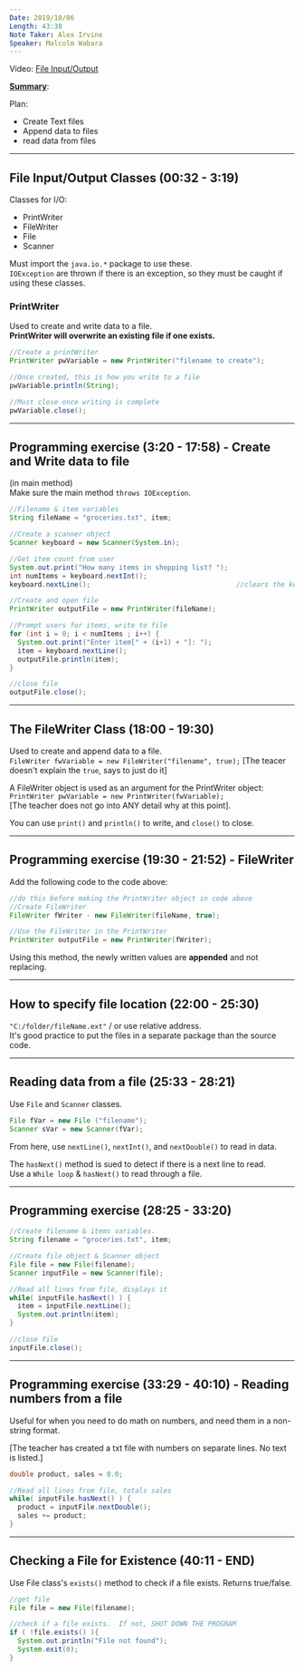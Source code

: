 ```yaml
---
Date: 2019/10/06
Length: 43:38
Note Taker: Alex Irvine
Speaker: Malcolm Wabara
---
```


Video: [File Input/Output](https://wgu.adobeconnect.com/pnm24wtxpb83/)

<u>**Summary**</u>:

Plan:

- Create Text files
- Append data to files
- read data from files

---

## File Input/Output Classes (00:32 - 3:19)

Classes for I/O:

- PrintWriter
- FileWriter
- File
- Scanner

Must import the `java.io.*` package to use these.  
`IOException` are thrown if there is an exception, so they must be caught if using these classes.

### PrintWriter

Used to create and write data to a file.  
**PrintWriter will overwrite an existing file if one exists.**

```java
//Create a printWriter
PrintWriter pwVariable = new PrintWriter("filename to create");

//Once created, this is how you write to a file
pwVariable.println(String);

//Must close once writing is complete
pwVariable.close();
```

---

## Programming exercise (3:20 - 17:58) - Create and Write data to file

(in main method)  
Make sure the main method `throws IOException`.

```java
//Filename & item variables
String fileName = "groceries.txt", item;

//Create a scanner object
Scanner keyboard = new Scanner(System.in);

//Get item count from user
System.out.print("How many items in shopping list? ");
int numItems = keyboard.nextInt();
keyboard.nextLine();                                    //clears the keyboard buffer

//Create and open file
PrintWriter outputFile = new PrintWriter(fileName);

//Prompt users for items, write to file
for (int i = 0; i < numItems ; i++) {
  System.out.print("Enter item[" + (i+1) + "]: ");
  item = keyboard.nextLine();
  outputFile.println(item);
}

//close file
outputFile.close();
```

---

## The FileWriter Class (18:00 - 19:30)

Used to create and append data to a file.  
`FileWriter fwVariable = new FileWriter("filename", true);`
[The teacer doesn't explain the `true`, says to just do it]

A FileWriter object is used as an argument for the PrintWriter object:  
`PrintWriter pwVariable = new PrintWriter(fwVariable);`  
[The teacher does not go into ANY detail why at this point].

You can use `print()` and `println()` to write, and `close()` to close.

---

## Programming exercise (19:30 - 21:52) - FileWriter

Add the following code to the code above:

```java
//do this before making the PrintWriter object in code above
//Create FileWriter
FileWriter fWriter - new FileWriter(fileName, true);

//Use the FileWriter in the PrintWriter
PrintWriter outputFile = new PrintWriter(fWriter);
```

Using this method, the newly written values are **appended** and not replacing.

---

## How to specify file location (22:00 - 25:30)

`"C:/folder/fileName.ext"` / or use relative address.  
It's good practice to put the files in a separate package than the source code.

---

## Reading data from a file (25:33 - 28:21)

Use `File` and `Scanner` classes.

```java
File fVar = new File ("filename");
Scanner sVar = new Scanner(fVar);
```

From here, use `nextLine()`, `nextInt()`, and `nextDouble()` to read in data.

The `hasNext()` method is sued to detect if there is a next line to read.  
Use a `While loop` & `hasNext()` to read through a file.

---

## Programming exercise (28:25 - 33:20)

```java
//Create filename & items variables.
String filename = "groceries.txt", item;

//Create file object & Scanner object
File file = new File(filename);
Scanner inputFile = new Scanner(file);

//Read all lines from file, displays it
while( inputFile.hasNext() ) {
  item = inputFile.nextLine();
  System.out.println(item);
}

//close file
inputFile.close();
```

---

## Programming exercise (33:29 - 40:10) - Reading numbers from a file

Useful for when you need to do math on numbers, and need them in a non-string format.

[The teacher has created a txt file with numbers on separate lines. No text is listed.]

```java
double product, sales = 0.0;

//Read all lines from file, totals sales
while( inputFile.hasNext() ) {
  product = inputFile.nextDouble();
  sales += product;
}
```

---

## Checking a File for Existence (40:11 - END)

Use File class's `exists()` method to check if a file exists. Returns true/false.

```java
//get file
File file = new File(filename);

//check if a file exists.  If not, SHUT DOWN THE PROGRAM
if ( !file.exists() ){
  System.out.println("File not found");
  System.exit(0);
}
```
